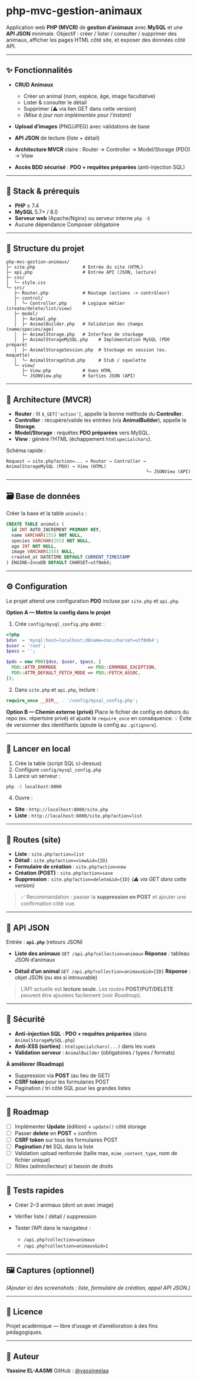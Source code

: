 # php-mvc-gestion-animaux

Application web **PHP (MVCR)** de **gestion d’animaux** avec **MySQL** et une **API JSON** minimale.
Objectif : créer / lister / consulter / supprimer des animaux, afficher les pages HTML côté site, et exposer des données côté API.

---

## ✨ Fonctionnalités

* **CRUD Animaux**

  * Créer un animal (nom, espèce, âge, image facultative)
  * Lister & consulter le détail
  * Supprimer (⚠️ via lien GET dans cette version)
  * *(Mise à jour non implémentée pour l’instant)*
* **Upload d’images** (PNG/JPEG) avec validations de base
* **API JSON** de lecture (liste + détail)
* **Architecture MVCR** claire : Router → Controller → Model/Storage (PDO) → View
* **Accès BDD sécurisé** : **PDO + requêtes préparées** (anti-injection SQL)

---

## 🧱 Stack & prérequis

* **PHP** ≥ 7.4
* **MySQL** 5.7+ / 8.0
* **Serveur web** (Apache/Nginx) ou serveur interne `php -S`
* Aucune dépendance Composer obligatoire

---

## 📁 Structure du projet

```
php-mvc-gestion-animaux/
├─ site.php                  # Entrée du site (HTML)
├─ api.php                   # Entrée API (JSON, lecture)
├─ css/
│  └─ style.css
└─ src/
   ├─ Router.php             # Routage (actions -> contrôleur)
   ├─ control/
   │  └─ Controller.php      # Logique métier (create/delete/list/view)
   ├─ model/
   │  ├─ Animal.php
   │  ├─ AnimalBuilder.php   # Validation des champs (name/species/age)
   │  ├─ AnimalStorage.php   # Interface de stockage
   │  ├─ AnimalStorageMySQL.php    # Implémentation MySQL (PDO préparé)
   │  ├─ AnimalStorageSession.php  # Stockage en session (ex. maquette)
   │  └─ AnimalStorageStub.php     # Stub / squelette
   └─ view/
      ├─ View.php            # Vues HTML
      └─ JSONView.php        # Sorties JSON (API)
```

---

## 🧠 Architecture (MVCR)

* **Router** : lit `$_GET['action']`, appelle la bonne méthode du **Controller**.
* **Controller** : récupère/valide les entrées (via **AnimalBuilder**), appelle le **Storage**.
* **Model/Storage** : requêtes **PDO préparées** vers MySQL.
* **View** : génère l’HTML (échappement `htmlspecialchars`).

Schéma rapide :

```
Request → site.php?action=... → Router → Controller → AnimalStorageMySQL (PDO) → View (HTML)
                                                     └→ JSONView (API)
```

---

## 🗃️ Base de données

Créer la base et la table `animals` :

```sql
CREATE TABLE animals (
  id INT AUTO_INCREMENT PRIMARY KEY,
  name VARCHAR(255) NOT NULL,
  species VARCHAR(255) NOT NULL,
  age INT NOT NULL,
  image VARCHAR(255) NULL,
  created_at DATETIME DEFAULT CURRENT_TIMESTAMP
) ENGINE=InnoDB DEFAULT CHARSET=utf8mb4;
```

---

## ⚙️ Configuration

Le projet attend une configuration **PDO** incluse par `site.php` et `api.php`.

**Option A — Mettre la config dans le projet**

1. Crée `config/mysql_config.php` avec :

```php
<?php
$dsn  = 'mysql:host=localhost;dbname=zoo;charset=utf8mb4';
$user = 'root';
$pass = '';

$pdo = new PDO($dsn, $user, $pass, [
  PDO::ATTR_ERRMODE            => PDO::ERRMODE_EXCEPTION,
  PDO::ATTR_DEFAULT_FETCH_MODE => PDO::FETCH_ASSOC,
]);
```

2. Dans `site.php` et `api.php`, inclure :

```php
require_once __DIR__ . '/config/mysql_config.php';
```

**Option B — Chemin externe (privé)**
Place le fichier de config en dehors du repo (ex. répertoire privé) et ajuste le `require_once` en conséquence.
💡 Évite de versionner des identifiants (ajoute la config au `.gitignore`).

---

## 🚀 Lancer en local

1. Crée la table (script SQL ci-dessus)
2. Configure `config/mysql_config.php`
3. Lance un serveur :

```bash
php -S localhost:8000
```

4. Ouvre :

* **Site** : `http://localhost:8000/site.php`
* **Liste** : `http://localhost:8000/site.php?action=list`

---

## 🧭 Routes (site)

* **Liste** : `site.php?action=list`
* **Détail** : `site.php?action=view&id={ID}`
* **Formulaire de création** : `site.php?action=new`
* **Création (POST)** : `site.php?action=save`
* **Suppression** : `site.php?action=delete&id={ID}` *(⚠️ via GET dans cette version)*

> ✅ Recommandation : passer la **suppression en POST** et ajouter une confirmation côté vue.

---

## 🔌 API JSON

Entrée : **`api.php`** (retours JSON)

* **Liste des animaux**
  `GET /api.php?collection=animaux`
  **Réponse** : tableau JSON d’animaux

* **Détail d’un animal**
  `GET /api.php?collection=animaux&id={ID}`
  **Réponse** : objet JSON (ou `404` si introuvable)

> L’API actuelle est **lecture seule**. Les routes **POST/PUT/DELETE** peuvent être ajoutées facilement (voir *Roadmap*).

---

## 🔐 Sécurité

* **Anti-injection SQL** : **PDO + requêtes préparées** (dans `AnimalStorageMySQL.php`)
* **Anti-XSS (sorties)** : `htmlspecialchars(...)` dans les vues
* **Validation serveur** : `AnimalBuilder` (obligatoires / types / formats)

**À améliorer (Roadmap)**

* Suppression via **POST** (au lieu de GET)
* **CSRF token** pour les formulaires POST
* Pagination / tri côté SQL pour les grandes listes

---

## 🧭 Roadmap

* [ ] Implémenter **Update** (édition) + `update()` côté storage
* [ ] Passer **delete** en **POST** + confirm
* [ ] **CSRF token** sur tous les formulaires POST
* [ ] **Pagination / tri** SQL dans la liste
* [ ] Validation upload renforcée (taille max, `mime_content_type`, nom de fichier unique)
* [ ] Rôles (admin/lecteur) si besoin de droits

---

## 🧪 Tests rapides

* Créer 2–3 animaux (dont un avec image)
* Vérifier liste / détail / suppression
* Tester l’API dans le navigateur :

  * `/api.php?collection=animaux`
  * `/api.php?collection=animaux&id=1`

---

## 🖼️ Captures (optionnel)

*(Ajouter ici des screenshots : liste, formulaire de création, appel API JSON.)*

---

## 📄 Licence

Projet académique — libre d’usage et d’amélioration à des fins pédagogiques.

---

## 👤 Auteur

**Yassine EL-AASMI**
GitHub : [@yassineelaa](https://github.com/yassineelaa)
